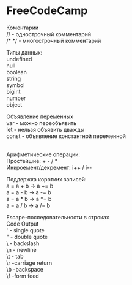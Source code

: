 # FreeCodeCamp

Коментарии<br>
// - однострочный комментарий<br>
/* */ - многострочный комментарий<br>

Типы данных:<br>
undefined<br>
null<br>
boolean<br>
string<br>
symbol<br>
bigint<br>
number<br>
object<br>

Объявление переменных<br>
var - можно переобъявить<br>
let - нельзя объявить дважды<br>
const - объявление константной переменной<br><br>

Арифметические операции:<br>
Простейшие: + - / *<br>
Инкроемент/декремент: i++ / i--<br>

Поддержка коротких записей:<br>
a = a + b  ->  a += b<br>
a = a - b  ->  a -= b<br>
a = a * b  ->  a *= b<br>
a = a / b  ->  a /= b<br>

Escape-последовательности в строках<br>
Code	Output<br>
\'	- single quote<br>
\"	- double quote<br>
\\	- backslash<br>
\n	- newline<br>
\t	- tab<br>
\r	 -carriage return<br>
\b	 -backspace<br>
\f	 -form feed<br>

